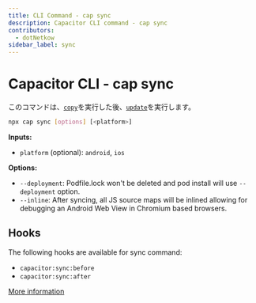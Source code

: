 ```yaml
---
title: CLI Command - cap sync
description: Capacitor CLI command - cap sync
contributors:
  - dotNetkow
sidebar_label: sync
---
```


# Capacitor CLI - cap sync

このコマンドは、[`copy`](/cli/commands/copy)を実行した後、[`update`](/cli/commands/update)を実行します。

```bash
npx cap sync [options] [<platform>]
```

<strong>Inputs:</strong>

- `platform` (optional): `android`, `ios`

<strong>Options:</strong>

- `--deployment`: Podfile.lock won't be deleted and pod install will use `--deployment` option.
- `--inline`: After syncing, all JS source maps will be inlined allowing for debugging an Android Web View in Chromium based browsers.

## Hooks

The following hooks are available for sync command:

- `capacitor:sync:before`
- `capacitor:sync:after`

[More information](../hooks)
